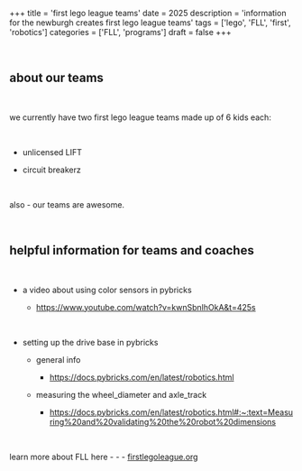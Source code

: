 +++ 
title = 'first lego league teams'
date = 2025
description = 'information for the newburgh creates first lego league teams'
tags = ['lego', 'FLL', 'first', 'robotics']
categories = ['FLL', 'programs']
draft = false
+++

<br>

## about our teams

<br>

we currently have two first lego league teams made up of 6 kids each:

<br>

- unlicensed LIFT

- circuit breakerz

<br>

also - our teams are awesome.

<br>

## helpful information for teams and coaches

<br>

-  a video about using color sensors in pybricks

    - https://www.youtube.com/watch?v=kwnSbnlhOkA&t=425s

<br>

- setting up the drive base in pybricks

    - general info
        - https://docs.pybricks.com/en/latest/robotics.html 

    - measuring the wheel_diameter and axle_track
        - https://docs.pybricks.com/en/latest/robotics.html#:~:text=Measuring%20and%20validating%20the%20robot%20dimensions 

<br>

learn more about FLL here - - - [firstlegoleague.org](https://www.firstlegoleague.org/)
